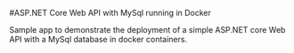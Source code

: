﻿#ASP.NET Core Web API with MySql running in Docker

Sample app to demonstrate the deployment of a simple ASP.NET core Web API with a MySql database in docker containers.

#